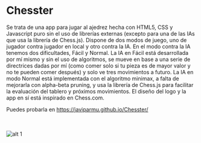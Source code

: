 # Chesster

Se trata de una app para jugar al ajedrez hecha con HTML5, CSS y Javascript puro sin el uso de librerías externas (excepto para una de las IAs que usa la librería de Chess.js). Dispone de dos modos de juego, uno de jugador contra jugador en local y otro contra la IA. En el modo contra la IA tenemos dos dificultades, Fácil y Normal.
La IA en Fácil está desarrollada por mí mismo y sin el uso de algoritmos, se mueve en base a una serie de directrices dadas por mí (como comer solo si tu pieza es de mayor valor y no te pueden comer después) y solo ve tres movimientos a futuro. La IA en modo Normal está implementada con el algoritmo minimax, a falta de mejorarla con alpha-beta pruning, y usa la librería de Chess.js para facilitar la evaluación del tablero y próximos movimientos. El diseño del logo y la app en sí está inspirado en Chess.com.

Puedes probarla en https://javiparmu.github.io/Chesster/
<br>
<br>
<br>

![alt 1](https://res.cloudinary.com/journal-udemy-app/image/upload/c_scale,r_10,w_1000,h_515/v1662469851/Chesster/xefayorvvdiuo8tmqrcc.jpg)
